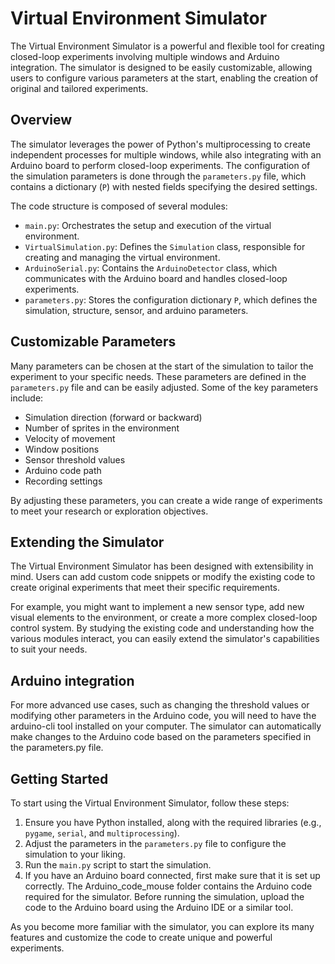 # Virtual Environment Simulator

The Virtual Environment Simulator is a powerful and flexible tool for creating closed-loop experiments involving multiple windows and Arduino integration. The simulator is designed to be easily customizable, allowing users to configure various parameters at the start, enabling the creation of original and tailored experiments.

## Overview

The simulator leverages the power of Python's multiprocessing to create independent processes for multiple windows, while also integrating with an Arduino board to perform closed-loop experiments. The configuration of the simulation parameters is done through the `parameters.py` file, which contains a dictionary (`P`) with nested fields specifying the desired settings.

The code structure is composed of several modules:

- `main.py`: Orchestrates the setup and execution of the virtual environment.
- `VirtualSimulation.py`: Defines the `Simulation` class, responsible for creating and managing the virtual environment.
- `ArduinoSerial.py`: Contains the `ArduinoDetector` class, which communicates with the Arduino board and handles closed-loop experiments.
- `parameters.py`: Stores the configuration dictionary `P`, which defines the simulation, structure, sensor, and arduino parameters.

## Customizable Parameters

Many parameters can be chosen at the start of the simulation to tailor the experiment to your specific needs. These parameters are defined in the `parameters.py` file and can be easily adjusted. Some of the key parameters include:

- Simulation direction (forward or backward)
- Number of sprites in the environment
- Velocity of movement
- Window positions
- Sensor threshold values
- Arduino code path
- Recording settings

By adjusting these parameters, you can create a wide range of experiments to meet your research or exploration objectives.

## Extending the Simulator

The Virtual Environment Simulator has been designed with extensibility in mind. Users can add custom code snippets or modify the existing code to create original experiments that meet their specific requirements.

For example, you might want to implement a new sensor type, add new visual elements to the environment, or create a more complex closed-loop control system. By studying the existing code and understanding how the various modules interact, you can easily extend the simulator's capabilities to suit your needs.

## Arduino integration

For more advanced use cases, such as changing the threshold values or modifying other parameters in the Arduino code, you will need to have the arduino-cli tool installed on your computer. The simulator can automatically make changes to the Arduino code based on the parameters specified in the parameters.py file. 

## Getting Started

To start using the Virtual Environment Simulator, follow these steps:

1. Ensure you have Python installed, along with the required libraries (e.g., `pygame`, `serial`, and `multiprocessing`).
2. Adjust the parameters in the `parameters.py` file to configure the simulation to your liking.
3. Run the `main.py` script to start the simulation.
4. If you have an Arduino board connected, first make sure that it is set up correctly. The Arduino_code_mouse folder contains the Arduino code required for the simulator. Before running the simulation, upload the code to the Arduino board using the Arduino IDE or a similar tool.

As you become more familiar with the simulator, you can explore its many features and customize the code to create unique and powerful experiments.
